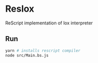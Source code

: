# Reslox

ReScript implementation of lox interpreter

## Run

```sh
yarn # installs rescript compiler
node src/Main.bs.js
```
